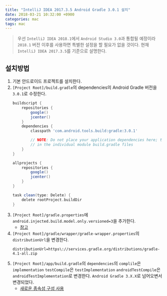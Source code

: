 ```yaml
---
title: "IntelliJ IDEA 2017.3.5 Android Gradle 3.0.1 설치"
date: 2018-03-21 10:32:00 +0900
categories: mac
tags: mac
---
```


>우선 `IntelliJ IDEA 2018.1`에서 `Android Studio 3.0`과 통합될 예정이라 `2018.1` 버전 이후를 사용하면
>특별한 설정을 할 필요가 없을 것이다.
>현재 `IntelliJ IDEA 2017.3.5`를 기준으로 설명한다.

## 설치방법
1. 기본 안드로이드 프로젝트를 설치한다.
1. `[Project Root]/build.gradle`의 dependencies의 Android Gradle 버전을 `3.0.1`로 수정한다.
	```gradle
	buildscript {
	    repositories {
	        google()
	        jcenter()
	    }
	    dependencies {
	        classpath 'com.android.tools.build:gradle:3.0.1'
	
	        // NOTE: Do not place your application dependencies here; they belong
	        // in the individual module build.gradle files
	    }
	}
	
	allprojects {
	    repositories {
	        google()
	        jcenter()
	    }
	}
	
	task clean(type: Delete) {
	    delete rootProject.buildDir
	}
	```
1. `[Project Root]/gradle.properties`에 `android.injected.build.model.only.versioned=3`을 추가한다.
	- [참고](https://stackoverflow.com/questions/46634835/cant-use-android-gradle-plugin-3-0-with-intellij-idea)
1. `[Project Root]/gradle/wrapper/gradle-wrapper.properties`의 `distributionUrl`을 변경한다.
	```properties
	distributionUrl=https\://services.gradle.org/distributions/gradle-4.1-all.zip
	```	
1. `[Project Root]/app/build.gradle`의 `dependencies`의 `complile`은 `implementation` `testCompile`은 `testImplementation`	`androidTestCompile`은 `androidTestImplementation`로 변경한다. `Android Gradle 3.X.X`로 넘어오변서 변경되었다.
	- [새로운 종속성 구성 사용](https://developer.android.com/studio/build/gradle-plugin-3-0-0-migration.html?hl=ko#new_configurations)
